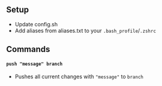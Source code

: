 ## Setup

- Update config.sh
- Add aliases from aliases.txt to your `.bash_profile`/`.zshrc`

## Commands

#### `push "message" branch`

- Pushes all current changes with `"message"` to `branch`
